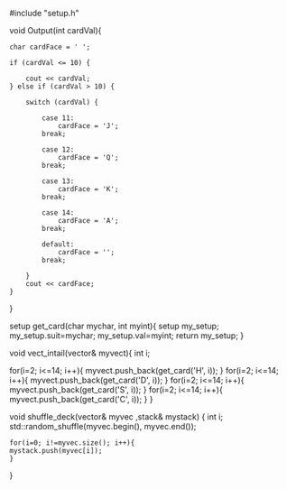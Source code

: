 #include "setup.h"

void Output(int cardVal){

	char cardFace = ' ';

	if (cardVal <= 10) {

		cout << cardVal;
	} else if (cardVal > 10) {

		switch (cardVal) {

			case 11:
				cardFace = 'J';
			break;

			case 12:
				cardFace = 'Q';
			break;
	
			case 13:
				cardFace = 'K';
			break;

			case 14:
				cardFace = 'A';
			break;

			default:
				cardFace = '';
			break;

		}
		cout << cardFace;
	}	
}

setup get_card(char mychar, int myint){
	setup my_setup;
	my_setup.suit=mychar;
	my_setup.val=myint;
	return my_setup;
}

void vect_intail(vector<setup>& myvect){
	int i;

  for(i=2; i<=14; i++){
    myvect.push_back(get_card('H', i));
  }
  for(i=2; i<=14; i++){
    myvect.push_back(get_card('D', i));
  }
  for(i=2; i<=14; i++){
    myvect.push_back(get_card('S', i));
  }
  for(i=2; i<=14; i++){
    myvect.push_back(get_card('C', i));
  }
 }
 
 void shuffle_deck(vector<setup>& myvec ,stack<setup>& mystack)
{
	int i;
std::random_shuffle(myvec.begin(), myvec.end());


	for(i=0; i!=myvec.size(); i++){
	mystack.push(myvec[i]);
	}
	

}
